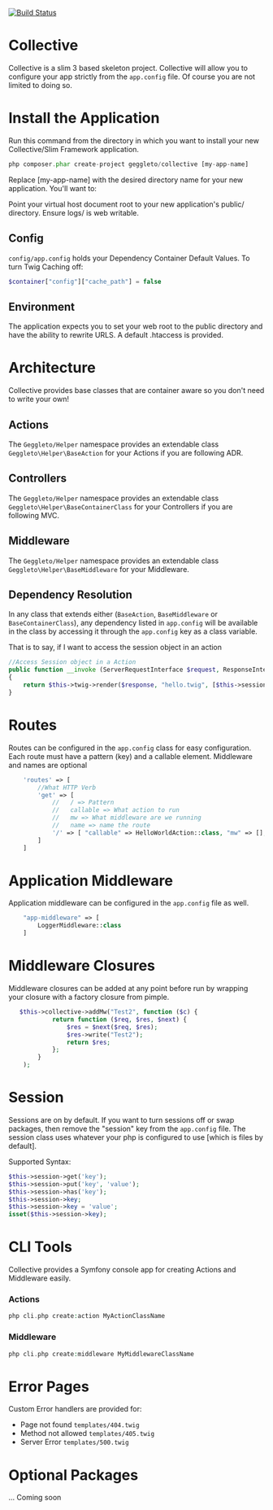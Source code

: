 [![Build Status](https://travis-ci.org/geggleto/Collective.svg)](https://travis-ci.org/geggleto/Collective)

# Collective
Collective is a slim 3 based skeleton project.
Collective will allow you to configure your app strictly from the `app.config` file. 
Of course you are not limited to doing so.

# Install the Application

Run this command from the directory in which you want to install your new Collective/Slim Framework application.

```php
php composer.phar create-project geggleto/collective [my-app-name]
```

Replace [my-app-name] with the desired directory name for your new application. You'll want to:

Point your virtual host document root to your new application's public/ directory.
Ensure logs/ is web writable.


## Config
`config/app.config` holds your Dependency Container Default Values.
To turn Twig Caching off:
```php
$container["config"]["cache_path"] = false
```

## Environment
The application expects you to set your web root to the public directory and have the ability to rewrite URLS. A default .htaccess is provided.

# Architecture
Collective provides base classes that are container aware so you don't need to write your own!

## Actions
The `Geggleto/Helper` namespace provides an extendable class `Geggleto\Helper\BaseAction` for your Actions if you are following ADR.

## Controllers
The `Geggleto/Helper` namespace provides an extendable class `Geggleto\Helper\BaseContainerClass` for your Controllers if you are following MVC.

## Middleware
The `Geggleto/Helper` namespace provides an extendable class `Geggleto\Helper\BaseMiddleware` for your Middleware.

## Dependency Resolution
In any class that extends either (`BaseAction`, `BaseMiddleware` or `BaseContainerClass`), 
any dependency listed in `app.config` will be  available in the class by accessing 
it through the `app.config` key as a class variable.
  
That is to say, if I want to access the session object in an action
```php
//Access Session object in a Action
public function __invoke (ServerRequestInterface $request, ResponseInterface $response, array $args)
{
    return $this->twig->render($response, "hello.twig", [$this->session->get('name')]);
}
```

# Routes
Routes can be configured in the `app.config` class for easy configuration.
Each route must have a pattern (key) and a callable element. Middleware and names are optional

```php
    'routes' => [
        //What HTTP Verb
        'get' => [
            //   / => Pattern
            //   callable => What action to run
            //   mw => What middleware are we running
            //   name => name the route
            '/' => [ "callable" => HelloWorldAction::class, "mw" => [], "name" => "" ]
        ]
    ]
```

# Application Middleware
Application middleware can be configured in the `app.config` file as well.

```php
    "app-middleware" => [
        LoggerMiddleware::class
    ]
```

# Middleware Closures
Middleware closures can be added at any point before run by wrapping your closure with a factory closure from pimple.
```php
   $this->collective->addMw("Test2", function ($c) {
            return function ($req, $res, $next) {
                $res = $next($req, $res);
                $res->write("Test2");
                return $res;
            };
        }
    );
```

# Session
Sessions are on by default.
If you want to turn sessions off or swap packages, then remove the "session" key from the `app.config` file.
The session class uses whatever your php is configured to use [which is files by default].

Supported Syntax:
```php
$this->session->get('key');
$this->session->put('key', 'value');
$this->session->has('key');
$this->session->key;
$this->session->key = 'value';
isset($this->session->key);
```

# CLI Tools
Collective provides a Symfony console app for creating Actions and Middleware easily.

### Actions
```php
php cli.php create:action MyActionClassName
```

### Middleware
```php
php cli.php create:middleware MyMiddlewareClassName
```

# Error Pages
Custom Error handlers are provided for:
 - Page not found ``` templates/404.twig ```
 - Method not allowed ``` templates/405.twig ```
 - Server Error ``` templates/500.twig ```

# Optional Packages
... Coming soon